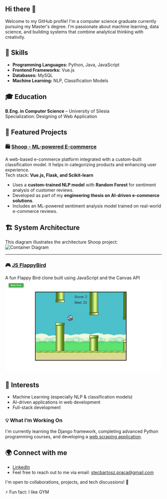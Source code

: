 ## Hi there 👋
Welcome to my GitHub profile! I'm a computer science graduate currently pursuing my Master's degree. I'm passionate about machine learning, data science, and building systems that combine analytical thinking with creativity.


## 🚀 Skills
- **Programming Languages:** Python, Java, JavaScript
- **Frontend Frameworks:** Vue.js
- **Databases:** MySQL
- **Machine Learning:** NLP, Classification Models

## 🎓 Education  
**B.Eng. in Computer Science** – University of Silesia<br>
Specialization: Designing of Web Application

## 📂 Featured Projects

### 🛍️ [Shoop - ML-powered E-commerce](https://github.com/bartoszstec/Shoop-machine-learning/tree/automatic)
A web-based e-commerce platform integrated with a custom-built classification model. It helps in categorizing products and enhancing user experience.<br>
 Tech stack: **Vue.js, Flask, and Scikit-learn**  
- Uses a **custom-trained NLP model** with **Random Forest** for sentiment analysis of customer reviews.
- Developed as part of my **engineering thesis on AI-driven e-commerce solutions**.
- Includes an ML-powered sentiment analysis model trained on real-world e-commerce reviews.

## 🏗 System Architecture
This diagram illustrates the architecture Shoop project:
![Container Diagram](./assets/DiagramKontenerów.png)

---

### 🎮 [JS FlappyBird](https://github.com/wrzoskiewicz/JS-FlappyBird)
A fun Flappy Bird clone built using JavaScript and the Canvas API
![Flappy Bird Gameplay](./assets/flappy.jpg)

## 🎯 Interests
- Machine Learning (especially NLP & classification models)
- AI-driven applications in web development
- Full-stack development

### 💡 What I’m Working On
I'm currently learning the Django framework, completing advanced Python programming courses, and developing a [web scraping application](https://github.com/bartoszstec/web-scraper).



## 🌍 Connect with me
- [LinkedIn](https://www.linkedin.com/in/bartosz-stec-17a9b4340/)
- Feel free to reach out to me via email: [stecbartosz.praca@gmail.com](mailto:stecbartosz.praca@gmail.com)

I'm open to collaborations, projects, and tech discussions! 🚀  

⚡ Fun fact: I like GYM



<!--
**wrzoskiewicz/wrzoskiewicz** is a ✨ _special_ ✨ repository because its `README.md` (this file) appears on your GitHub profile.

Here are some ideas to get you started:

- 🔭 I’m currently working on ...
- 🌱 I’m currently learning ...
- 👯 I’m looking to collaborate on ...
- 🤔 I’m looking for help with ...
- 💬 Ask me about ...
- 📫 How to reach me: ...
- 😄 Pronouns: ...
- ⚡ Fun fact: ...
-->
